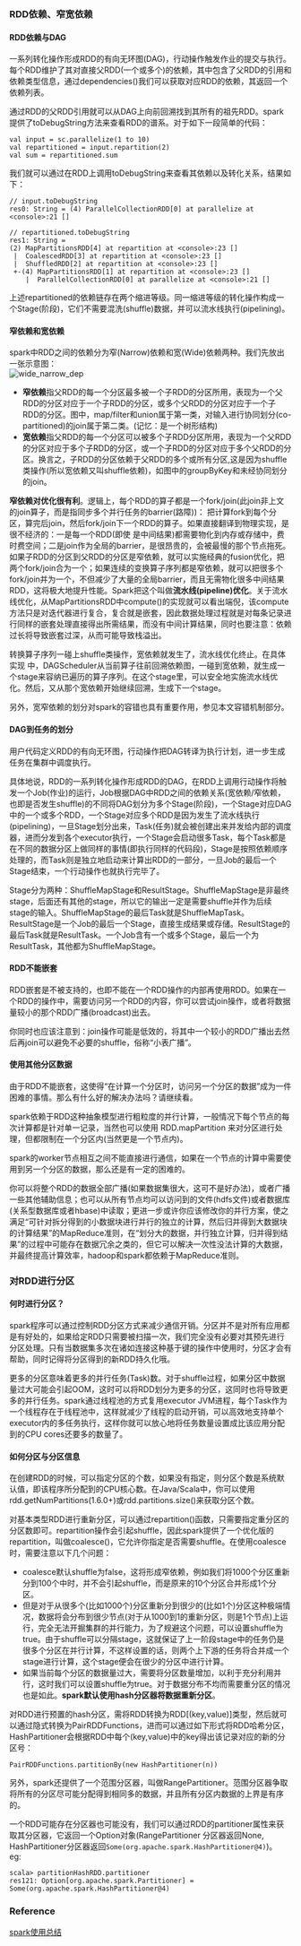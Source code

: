 ### RDD依赖、窄宽依赖  

#### RDD依赖与DAG  

一系列转化操作形成RDD的有向无环图(DAG)，行动操作触发作业的提交与执行。每个RDD维护了其对直接父RDD(一个或多个)的依赖，其中包含了父RDD的引用和依赖类型信息，通过dependencies()我们可以获取对应RDD的依赖，其返回一个依赖列表。  

通过RDD的父RDD引用就可以从DAG上向前回溯找到其所有的祖先RDD。spark提供了toDebugString方法来查看RDD的谱系。对于如下一段简单的代码：  
```
val input = sc.parallelize(1 to 10)
val repartitioned = input.repartition(2)
val sum = repartitioned.sum
```
我们就可以通过在RDD上调用toDebugString来查看其依赖以及转化关系，结果如下：
```
// input.toDebugString
res0: String = (4) ParallelCollectionRDD[0] at parallelize at <console>:21 []

// repartitioned.toDebugString
res1: String =
(2) MapPartitionsRDD[4] at repartition at <console>:23 []
 |  CoalescedRDD[3] at repartition at <console>:23 []
 |  ShuffledRDD[2] at repartition at <console>:23 []
 +-(4) MapPartitionsRDD[1] at repartition at <console>:23 []
    |  ParallelCollectionRDD[0] at parallelize at <console>:21 []
```
上述repartitioned的依赖链存在两个缩进等级。同一缩进等级的转化操作构成一个Stage(阶段)，它们不需要混洗(shuffle)数据，并可以流水线执行(pipelining)。  

#### 窄依赖和宽依赖  

spark中RDD之间的依赖分为窄(Narrow)依赖和宽(Wide)依赖两种。我们先放出一张示意图：  
![wide_narrow_dep](http://smallx.me/2016/06/07/spark%E4%BD%BF%E7%94%A8%E6%80%BB%E7%BB%93/%E7%AA%84%E4%BE%9D%E8%B5%96%E5%92%8C%E5%AE%BD%E4%BE%9D%E8%B5%96.jpg)  
- **窄依赖**指父RDD的每一个分区最多被一个子RDD的分区所用，表现为一个父RDD的分区对应于一个子RDD的分区，或多个父RDD的分区对应于一个子RDD的分区。图中，map/filter和union属于第一类，对输入进行协同划分(co-partitioned)的join属于第二类。(记忆：是一个树形结构)  
- **宽依赖**指父RDD的每一个分区可以被多个子RDD分区所用，表现为一个父RDD的分区对应于多个子RDD的分区，或一个子RDD的分区对应于多个父RDD的分区。换言之，子RDD的分区依赖于父RDD的多个或所有分区,这是因为shuffle类操作(所以宽依赖又叫shuffle依赖)，如图中的groupByKey和未经协同划分的join。  

**窄依赖对优化很有利**。逻辑上，每个RDD的算子都是一个fork/join(此join非上文的join算子，而是指同步多个并行任务的barrier(路障))： 把计算fork到每个分区，算完后join，然后fork/join下一个RDD的算子。如果直接翻译到物理实现，是很不经济的：一是每一个RDD(即使 是中间结果)都需要物化到内存或存储中，费时费空间；二是join作为全局的barrier，是很昂贵的，会被最慢的那个节点拖死。如果子RDD的分区到父RDD的分区是窄依赖，就可以实施经典的fusion优化，把两个fork/join合为一个；如果连续的变换算子序列都是窄依赖，就可以把很多个fork/join并为一个，不但减少了大量的全局barrier，而且无需物化很多中间结果RDD，这将极大地提升性能。Spark把这个叫做**流水线(pipeline)优化**。关于流水线优化，从MapPartitionsRDD中compute()的实现就可以看出端倪，该compute方法只是对迭代器进行复合，复合就是嵌套，因此数据处理过程就是对每条记录进行同样的嵌套处理直接得出所需结果，而没有中间计算结果，同时也要注意：依赖过长将导致嵌套过深，从而可能导致栈溢出。  

转换算子序列一碰上shuffle类操作，宽依赖就发生了，流水线优化终止。在具体实现 中，DAGScheduler从当前算子往前回溯依赖图，一碰到宽依赖，就生成一个stage来容纳已遍历的算子序列。在这个stage里，可以安全地实施流水线优化。然后，又从那个宽依赖开始继续回溯，生成下一个stage。  

另外，宽窄依赖的划分对spark的容错也具有重要作用，参见本文容错机制部分。

#### DAG到任务的划分  

用户代码定义RDD的有向无环图，行动操作把DAG转译为执行计划，进一步生成任务在集群中调度执行。  

具体地说，RDD的一系列转化操作形成RDD的DAG，在RDD上调用行动操作将触发一个Job(作业)的运行，Job根据DAG中RDD之间的依赖关系(宽依赖/窄依赖，也即是否发生shuffle)的不同将DAG划分为多个Stage(阶段)，一个Stage对应DAG中的一个或多个RDD，一个Stage对应多个RDD是因为发生了流水线执行(pipelining)，一旦Stage划分出来，Task(任务)就会被创建出来并发给内部的调度器，进而分发到各个executor执行，一个Stage会启动很多Task，每个Task都是在不同的数据分区上做同样的事情(即执行同样的代码段)，Stage是按照依赖顺序处理的，而Task则是独立地启动来计算出RDD的一部分，一旦Job的最后一个Stage结束，一个行动操作也就执行完毕了。  

Stage分为两种：ShuffleMapStage和ResultStage。ShuffleMapStage是非最终stage，后面还有其他的stage，所以它的输出一定是需要shuffle并作为后续stage的输入。ShuffleMapStage的最后Task就是ShuffleMapTask。ResultStage是一个Job的最后一个Stage，直接生成结果或存储。ResultStage的最后Task就是ResultTask。一个Job含有一个或多个Stage，最后一个为ResultTask，其他都为ShuffleMapStage。  

#### RDD不能嵌套  

RDD嵌套是不被支持的，也即不能在一个RDD操作的内部再使用RDD。如果在一个RDD的操作中，需要访问另一个RDD的内容，你可以尝试join操作，或者将数据量较小的那个RDD广播(broadcast)出去。  

你同时也应该注意到：join操作可能是低效的，将其中一个较小的RDD广播出去然后再join可以避免不必要的shuffle，俗称“小表广播”。  

#### 使用其他分区数据  

由于RDD不能嵌套，这使得“在计算一个分区时，访问另一个分区的数据”成为一件困难的事情。那么有什么好的解决办法吗？请继续看。  

spark依赖于RDD这种抽象模型进行粗粒度的并行计算，一般情况下每个节点的每次计算都是针对单一记录，当然也可以使用 RDD.mapPartition 来对分区进行处理，但都限制在一个分区内(当然更是一个节点内)。  

spark的worker节点相互之间不能直接进行通信，如果在一个节点的计算中需要使用到另一个分区的数据，那么还是有一定的困难的。  

你可以将整个RDD的数据全部广播(如果数据集很大，这可不是好办法)，或者广播一些其他辅助信息；也可以从所有节点均可以访问到的文件(hdfs文件)或者数据库(关系型数据库或者hbase)中读取；更进一步或许你应该修改你的并行方案，使之满足“可针对拆分得到的小数据块进行并行的独立的计算，然后归并得到大数据块的计算结果”的MapReduce准则，在“划分大的数据，并行独立计算，归并得到结果”的过程中可能存在数据冗余之类的，但它可以解决一次性没法计算的大数据，并最终提高计算效率，hadoop和spark都依赖于MapReduce准则。  

### 对RDD进行分区  

#### 何时进行分区？  

spark程序可以通过控制RDD分区方式来减少通信开销。分区并不是对所有应用都是有好处的，如果给定RDD只需要被扫描一次，我们完全没有必要对其预先进行分区处理。只有当数据集多次在诸如连接这种基于键的操作中使用时，分区才会有帮助，同时记得将分区得到的新RDD持久化哦。  

更多的分区意味着更多的并行任务(Task)数。对于shuffle过程，如果分区中数据量过大可能会引起OOM，这时可以将RDD划分为更多的分区，这同时也将导致更多的并行任务。spark通过线程池的方式复用executor JVM进程，每个Task作为一个线程存在于线程池中，这样就减少了线程的启动开销，可以高效地支持单个executor内的多任务执行，这样你就可以放心地将任务数量设置成比该应用分配到的CPU cores还要多的数量了。  
#### 如何分区与分区信息  

在创建RDD的时候，可以指定分区的个数，如果没有指定，则分区个数是系统默认值，即该程序所分配到的CPU核心数。在Java/Scala中，你可以使用rdd.getNumPartitions(1.6.0+)或rdd.partitions.size()来获取分区个数。  

对基本类型RDD进行重新分区，可以通过repartition()函数，只需要指定重分区的分区数即可。repartition操作会引起shuffle，因此spark提供了一个优化版的repartition，叫做coalesce()，它允许你指定是否需要shuffle。在使用coalesce时，需要注意以下几个问题：  

- coalesce默认shuffle为false，这将形成窄依赖，例如我们将1000个分区重新分到100个中时，并不会引起shuffle，而是原来的10个分区合并形成1个分区。  
- 但是对于从很多个(比如1000个)分区重新分到很少的(比如1个)分区这种极端情况，数据将会分布到很少节点(对于从1000到1的重新分区，则是1个节点)上运行，完全无法开掘集群的并行能力，为了规避这个问题，可以设置shuffle为true。由于shuffle可以分隔stage，这就保证了上一阶段stage中的任务仍是很多个分区在并行计算，不这样设置的话，则两个上下游的任务将合并成一个stage进行计算，这个stage便会在很少的分区中进行计算。  
- 如果当前每个分区的数据量过大，需要将分区数量增加，以利于充分利用并行，这时我们可以设置shuffle为true。对于数据分布不均而需要重分区的情况也是如此。**spark默认使用hash分区器将数据重新分区**。  

对RDD进行预置的hash分区，需将RDD转换为RDD[(key,value)]类型，然后就可以通过隐式转换为PairRDDFunctions，进而可以通过如下形式将RDD哈希分区，HashPartitioner会根据RDD中每个(key,value)中的key得出该记录对应的新的分区号：  
```
PairRDDFunctions.partitionBy(new HashPartitioner(n))  
```
另外，spark还提供了一个范围分区器，叫做RangePartitioner。范围分区器争取将所有的分区尽可能分配得到相同多的数据，并且所有分区内数据的上界是有序的。  

一个RDD可能存在分区器也可能没有，我们可以通过RDD的partitioner属性来获取其分区器，它返回一个Option对象(RangePartitioner 分区器返回None, HashPartitioner分区器返回`Some(org.apache.spark.HashPartitioner@4)`)。  
eg:  
```
scala> partitionHashRDD.partitioner
res121: Option[org.apache.spark.Partitioner] = Some(org.apache.spark.HashPartitioner@4)
```

### Reference  
[spark使用总结](http://smallx.me/2016/06/07/spark%E4%BD%BF%E7%94%A8%E6%80%BB%E7%BB%93/)   
